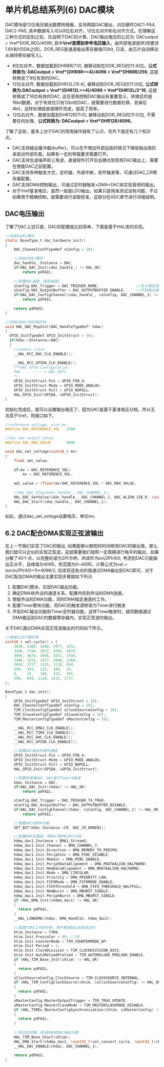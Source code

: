 # 单片机总结系列(6) DAC模块

DAC模块是12位电压输出数模转换器，支持两路DAC输出，对应硬件DAC1-PA4, DAC2-PA5, 其中数据写入可以8位右对齐，12位左对齐和右对齐方式。在理解这三种方式的区别之前，先说明下DAC的计算，DAC输出电压的公式为: DACoutput = Vref\*DOR_REG/4096; 其中**Vref是模拟参考电压输入**，由外部电源提供(但要求1.8V和VDDA之间)，DOR_REG是通道输出寄存器值(12bit, 只读，由芯片自动移动从保持寄存器写入)。

- 8位右对齐，数据加载到DHR8R[7:0], 被移动到在DOR_REG的[11:4]位。**公式转换为: DACoutput = Vref\*(DHR8R<<4)/4096 = Vref\*DHR8R/256**, 这就转换成了8位有效的DAC。
- 12位左对齐, 数据加载到DHR12L[15:4], 被移动到DOR_REG的[11:0]位, **公式转换为:DACoutput = Vref\*(DHR12L>>4)/4096 = Vref\*DHR12L/2^16**, 这就转换成了16位有效的DAC, 这在音频控制DAC输出有重要意义，转换后的是16bit数据，对于有效位只有12bit的DAC，就需要进行数据右移，丢掉后4bit，这样处理就直接硬件完成，提高了效率。
- 12位右对齐，数据加载到DHR12R[11:0], 被移动到DOR_REG的[11:0]位, 不需要任何处理，**公式转换为: DACoutput = Vref\*DHR12R/4096**。

了解了这些，基本上对于DAC的常用操作就有了认识，另外下面还有几个知识点。

- DAC支持输出缓冲器(buffer)，可以在不增加外部运放的情况下降低输出阻抗来驱动外部负载，如果有一定的带载要求需要打开。
- DAC支持生成噪声和三角波，直接软件打开后会耦合到现有DAC输出上，需要在使能DAC之前配置。
- DAC支持多种触发方式，定时器，外部中断，软件触发等，可通过DAC_CR寄存器配置。
- DAC支持DMA控制输出，可通过定时器触发+DMA+DAC来实现音频的输出。
- 对于Vref基准电压，虽然一般是LDO输出，如果只是用来测试没有问题，不过如果用于精确控制，就需要进行读取校准，这部分在ADC章节进行详细说明。

## DAC电压输出

了解了DAC上述只是，DAC的配置就比较简单，下面是基于HAL库的实现。

```c
//初始化DAC模块
static BaseType_t dac_hardware_init()
{
    DAC_ChannelConfTypeDef sConfig = {0};

    //初始化DAC模块
    dac_handle_.Instance = DAC;
    if(HAL_DAC_Init(&dac_handle_) != HAL_OK)
        return pdFAIL;
    
    //配置DAC通道，选择通道1
    sConfig.DAC_Trigger = DAC_TRIGGER_NONE;                 //定义触发源，软件触发
    sConfig.DAC_OutputBuffer = DAC_OUTPUTBUFFER_ENABLE;     //开启输出缓存器
    if(HAL_DAC_ConfigChannel(&dac_handle_, &sConfig, DAC_CHANNEL_1) != HAL_OK)
        return pdFAIL;
    
    return pdPASS;
}

//初始化DAC对应的GPIO
void HAL_DAC_MspInit(DAC_HandleTypeDef* hdac)
{
  GPIO_InitTypeDef GPIO_InitStruct = {0};
  if(hdac->Instance==DAC)
  {
    //enable clock
    __HAL_RCC_DAC_CLK_ENABLE();

    __HAL_RCC_GPIOA_CLK_ENABLE();
    /**DAC GPIO Configuration
    PA4     ------> DAC_OUT1
    */
    GPIO_InitStruct.Pin = GPIO_PIN_4;
    GPIO_InitStruct.Mode = GPIO_MODE_ANALOG;
    GPIO_InitStruct.Pull = GPIO_NOPULL;
    HAL_GPIO_Init(GPIOA, &GPIO_InitStruct);
}
```

初始化完成后，就可以设置输出电压了，因为DAC是基于基准电压分档，所以无法高于Vref，则接口如下。

```c
//reference voltage, uint:mv
#define DAC_REFERENCE_VOL   3300

//dac max output value
#define DAC_MAX_VALUE       4096

void dac_set_voltage(uint16_t mv)
{
    float adc_value;
    
    if(mv > DAC_REFERENCE_VOL)
        mv = DAC_REFERENCE_VOL;
    
    adc_value = (float)mv/DAC_REFERENCE_VOL * DAC_MAX_VALUE;
    
    //HAL_DAC_Stop(&dac_handle_, DAC_CHANNEL_1);
    HAL_DAC_SetValue(&dac_handle_, DAC_CHANNEL_1, DAC_ALIGN_12B_R, (uint32_t)adc_value); 
    HAL_DAC_Start(&dac_handle_, DAC_CHANNEL_1);
}
```

如此，通过dac_set_voltage设置电压，单位mv.

## 6.2 DAC配合DMA实现正弦波输出

在上一节我们实现了DAC的输出, 如果能够以极短的时间修改DAC的输出值，那么我们就可以近似的实现正弦波。这就需要我们按照一定周期进行电平的输出，如果分解了40个点，以完整的波为2*PI为例，则波形为sin(2*PI/40), 考虑到DAC只能输出正点平，且峰值为4095，则范围为0~4095，计算公式为val = (sin(n*2*PI/40)+1)*4096/2, 后续将这些点的值通过DMA输出到DAC即可，对于DAC配合DMA的输出主要实现步骤就如下所示.

1. 配置DAC模块，实现DAC输出功能。
2. 确定DMA和外设的通道关系，配置内存到外设的DMA连接。
3. 使能外设的DMA功能，同时DMA指定通道的工作。
4. 配置Timer模块功能，将DAC的触发源修改为Timer进行触发
5. 开启DAC输出功能和Timer定时器功能，这样Timer触发时，就将数据通过DMA搬运到DAC的数据寄存器内，实现正弦波的输出。

关于DAC通过DMA实现正弦波输出的代码如下所示。

```c
//根据公式计算所得
uint16_t vol_cycle[] = {
    2048, 2368, 2680, 2977, 3251,
    3496, 3704, 3872, 3995, 4070,
    4095, 4070, 3995, 3872, 3704,
    3496, 3251, 2977, 2680, 2368,
    2048, 1727, 1415, 1118, 844,
    599,  391,  223,  100,  25,
    0,    25,   100,  223,  391,
    599,  844, 1118, 1415, 1727,
};

BaseType_t dac_init()
{
    GPIO_InitTypeDef GPIO_InitStruct = {0};
    DAC_ChannelConfTypeDef sConfig = {0};
    TIM_ClockConfigTypeDef sClockSourceConfig = {0};
    TIM_SlaveConfigTypeDef sSlaveConfig = {0};
    TIM_MasterConfigTypeDef sMasterConfig = {0};

    __HAL_RCC_DMA1_CLK_ENABLE();
    __HAL_RCC_TIM4_CLK_ENABLE();
    __HAL_RCC_DAC_CLK_ENABLE();
    __HAL_RCC_GPIOA_CLK_ENABLE();
    
    //配置DAC输出的硬件通道
    GPIO_InitStruct.Pin = GPIO_PIN_4;
    GPIO_InitStruct.Mode = GPIO_MODE_ANALOG;
    GPIO_InitStruct.Pull = GPIO_NOPULL;
    HAL_GPIO_Init(GPIOA, &GPIO_InitStruct);

    //配置和使能DAC，DAC基于Timer4触发
    hdac.Instance = DAC;
    if(HAL_DAC_Init(&hdac) != HAL_OK)
        return pdFAIL;

    sConfig.DAC_Trigger = DAC_TRIGGER_T4_TRGO;
    sConfig.DAC_OutputBuffer = DAC_OUTPUTBUFFER_DISABLE;
    if(HAL_DAC_ConfigChannel(&hdac, &sConfig, DAC_CHANNEL_1) != HAL_OK)
        return pdFAIL;

    //使能DAC的DMA功能
    SET_BIT(hdac.Instance->CR, DAC_CR_DMAEN1);

    //配置DMA的通道，将DAC和DMA进行关联
    hdma_dac1.Instance = DMA1_Stream5;
    hdma_dac1.Init.Channel = DMA_CHANNEL_7;
    hdma_dac1.Init.Direction = DMA_MEMORY_TO_PERIPH;
    hdma_dac1.Init.PeriphInc = DMA_PINC_DISABLE;
    hdma_dac1.Init.MemInc = DMA_MINC_ENABLE;
    hdma_dac1.Init.PeriphDataAlignment = DMA_PDATAALIGN_HALFWORD;
    hdma_dac1.Init.MemDataAlignment = DMA_MDATAALIGN_HALFWORD;
    hdma_dac1.Init.Mode = DMA_CIRCULAR;
    hdma_dac1.Init.Priority = DMA_PRIORITY_LOW;
    hdma_dac1.Init.FIFOMode = DMA_FIFOMODE_ENABLE;
    hdma_dac1.Init.FIFOThreshold = DMA_FIFO_THRESHOLD_HALFFULL;
    hdma_dac1.Init.MemBurst = DMA_MBURST_SINGLE;
    hdma_dac1.Init.PeriphBurst = DMA_MBURST_SINGLE;
    if (HAL_DMA_Init(&hdma_dac1) != HAL_OK)
    {
      return pdFAIL;
    }
    __HAL_LINKDMA(&hdac, DMA_Handle1, hdma_dac1);
    
    //配置TIM4工作的时钟，用于触发DAC的请求动作
    htim.Instance = TIM4;
    htim.Init.Prescaler = 89; //1M
    htim.Init.CounterMode = TIM_COUNTERMODE_UP;
    htim.Init.Period = 1;
    htim.Init.ClockDivision = TIM_CLOCKDIVISION_DIV2;
    htim.Init.AutoReloadPreload = TIM_AUTORELOAD_PRELOAD_ENABLE;
    if (HAL_TIM_Base_Init(&htim) != HAL_OK)
    {
      return pdFAIL;
    }
    sClockSourceConfig.ClockSource = TIM_CLOCKSOURCE_INTERNAL;
    if (HAL_TIM_ConfigClockSource(&htim, &sClockSourceConfig) != HAL_OK)
    {
      return pdFAIL;
    }
    sMasterConfig.MasterOutputTrigger = TIM_TRGO_UPDATE;
    sMasterConfig.MasterSlaveMode = TIM_MASTERSLAVEMODE_DISABLE;
    if (HAL_TIMEx_MasterConfigSynchronization(&htim, &sMasterConfig) != HAL_OK)
    {
      return pdFAIL;
    }
    
    //启动定时器，启动DMA和DAC输出功能
    HAL_TIM_Base_Start(&htim);
    HAL_DMA_Start(&hdma_dac1, (uint32_t)vol_convert_cycle, (uint32_t)&hdac.Instance->DHR12R1, 40);
    __HAL_DAC_ENABLE(&hdac, DAC_CHANNEL_1);
     
    return pdPASS; 
}
```
